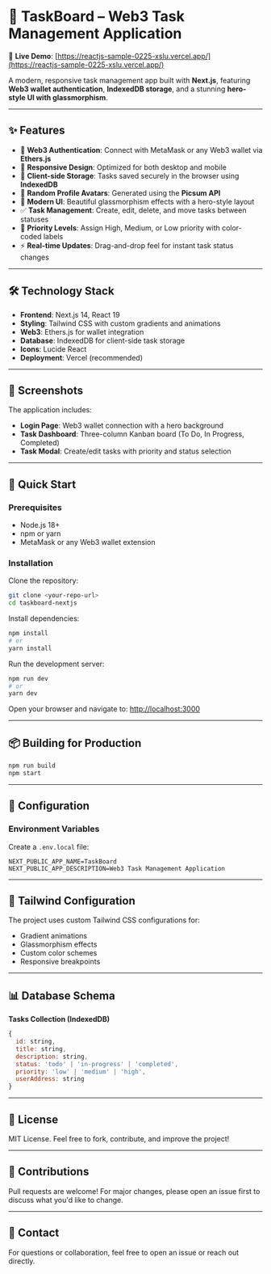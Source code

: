# 🚀 TaskBoard – Web3 Task Management Application

🔗 **Live Demo**: [https://reactjs-sample-0225-xslu.vercel.app/](https://reactjs-sample-0225-xslu.vercel.app/)

A modern, responsive task management app built with **Next.js**, featuring **Web3 wallet authentication**, **IndexedDB storage**, and a stunning **hero-style UI with glassmorphism**.

---

## ✨ Features

- 🔐 **Web3 Authentication**: Connect with MetaMask or any Web3 wallet via **Ethers.js**
- 📱 **Responsive Design**: Optimized for both desktop and mobile
- 💾 **Client-side Storage**: Tasks saved securely in the browser using **IndexedDB**
- 👤 **Random Profile Avatars**: Generated using the **Picsum API**
- 🧊 **Modern UI**: Beautiful glassmorphism effects with a hero-style layout
- ✅ **Task Management**: Create, edit, delete, and move tasks between statuses
- 🚦 **Priority Levels**: Assign High, Medium, or Low priority with color-coded labels
- ⚡ **Real-time Updates**: Drag-and-drop feel for instant task status changes

---

## 🛠️ Technology Stack

- **Frontend**: Next.js 14, React 19
- **Styling**: Tailwind CSS with custom gradients and animations
- **Web3**: Ethers.js for wallet integration
- **Database**: IndexedDB for client-side task storage
- **Icons**: Lucide React
- **Deployment**: Vercel (recommended)

---

## 📱 Screenshots

The application includes:

- **Login Page**: Web3 wallet connection with a hero background
- **Task Dashboard**: Three-column Kanban board (To Do, In Progress, Completed)
- **Task Modal**: Create/edit tasks with priority and status selection

---

## 🚀 Quick Start

### Prerequisites

- Node.js 18+
- npm or yarn
- MetaMask or any Web3 wallet extension

### Installation

Clone the repository:

```bash
git clone <your-repo-url>
cd taskboard-nextjs
```

Install dependencies:

```bash
npm install
# or
yarn install
```

Run the development server:

```bash
npm run dev
# or
yarn dev
```

Open your browser and navigate to: [http://localhost:3000](http://localhost:3000)

---

## 📦 Building for Production

```bash
npm run build
npm start
```

---

## 🔧 Configuration

### Environment Variables

Create a `.env.local` file:

```env
NEXT_PUBLIC_APP_NAME=TaskBoard
NEXT_PUBLIC_APP_DESCRIPTION=Web3 Task Management Application
```

---

## 💅 Tailwind Configuration

The project uses custom Tailwind CSS configurations for:

- Gradient animations
- Glassmorphism effects
- Custom color schemes
- Responsive breakpoints

---

## 📊 Database Schema

**Tasks Collection (IndexedDB)**

```javascript
{
  id: string,
  title: string,
  description: string,
  status: 'todo' | 'in-progress' | 'completed',
  priority: 'low' | 'medium' | 'high',
  userAddress: string
}
```

---

## 📄 License

MIT License. Feel free to fork, contribute, and improve the project!

---

## 🙌 Contributions

Pull requests are welcome! For major changes, please open an issue first to discuss what you'd like to change.

---

## 💬 Contact

For questions or collaboration, feel free to open an issue or reach out directly.